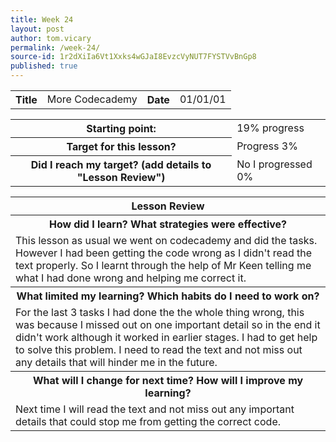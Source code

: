 ```yaml
---
title: Week 24
layout: post
author: tom.vicary
permalink: /week-24/
source-id: 1r2dXiIa6Vt1Xxks4wGJaI8EvzcVyNUT7FYSTVvBnGp8
published: true
---
```

<table>
  <tr>
    <th>Title</th>
    <td>More Codecademy</td>
    <th>Date</th>
    <td>01/01/01</td>
  </tr>
</table>


<table>
  <tr>
    <th>Starting point:</th>
    <td>19% progress</td>
  </tr>
  <tr>
    <th>Target for this lesson?</th>
    <td>Progress 3%</td>
  </tr>
  <tr>
    <th>Did I reach my target? (add details to "Lesson Review")</th>
    <td>No I progressed 0%</td>
  </tr>
</table>


<table>
  <tr>
    <th>Lesson Review</th>
  </tr>
  <tr>
    <th>How did I learn? What strategies were effective?</th>
  </tr>
  <tr>
    <td>This lesson as usual we went on codecademy and did the tasks. However I had been getting the code wrong as I didn't read the text properly. So I learnt through the help of Mr Keen telling me what I had done wrong and helping me correct it.</td>
  </tr>
  <tr>
    <th>What limited my learning? Which habits do I need to work on?</th>
  </tr>
  <tr>
    <td>For the last 3 tasks I had done the the whole thing wrong, this was because I missed out on one important detail so in the end it didn't work although it worked in earlier stages. I had to get help to solve this problem. I need to read the text and not miss out any details that will hinder me in the future.</td>
  </tr>
  <tr>
    <th>What will I change for next time? How will I improve my learning?</th>
  </tr>
  <tr>
    <td>Next time I will read the text and not miss out any important details that could stop me from getting the correct code.</td>
  </tr>
</table>


